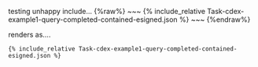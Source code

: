 
testing unhappy include...
{%raw%}
\~\~\~
{% include_relative Task-cdex-example1-query-completed-contained-esigned.json %}
\~\~\~
{%endraw%}

renders as....

~~~
{% include_relative Task-cdex-example1-query-completed-contained-esigned.json %}
~~~
